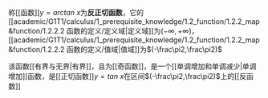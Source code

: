称[[函数]]$y=arctan\ x$为**反正切函数**，它的[[academic/G1T1/calculus/1_prerequisite_knowledge/1.2_function/1.2.2_map&function/1.2.2.2 函数的定义/定义域|定义域]]为$(-\infty,+\infty)$，[[academic/G1T1/calculus/1_prerequisite_knowledge/1.2_function/1.2.2_map&function/1.2.2.2 函数的定义/值域|值域]]为$(-\frac\pi2,\frac\pi2)$

该函数[[有界与无界|有界]]，且为[[奇函数]]，是一个[[单调增加和单调减少|单调增加]]函数，是[[正切函数]]$y=tan\ x$在区间$(-\frac\pi2,\frac\pi2)$上的[[反函数]]